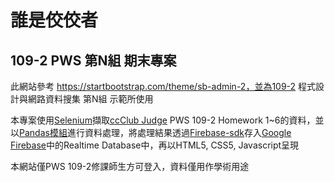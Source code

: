 # 誰是佼佼者
## 109-2 PWS 第N組 期末專案 

此網站參考 https://startbootstrap.com/theme/sb-admin-2，並為109-2 程式設計與網路資料搜集 第N組 示範所使用

本專案使用[Selenium](https://www.selenium.dev/)擷取[ccClub Judge](https://judge.ccclub.io/) PWS 109-2 Homework 1~6的資料，並以[Pandas模組](https://pandas.pydata.org/)進行資料處理，將處理結果透過[Firebase-sdk](https://firebase.google.com/docs/reference/admin/python)存入[Google Firebase](https://firebase.google.com/)中的Realtime Database中，再以HTML5, CSS5, Javascript呈現

本網站僅PWS 109-2修課師生方可登入，資料僅用作學術用途